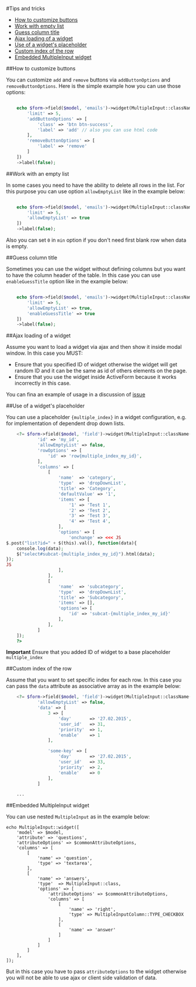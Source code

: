 #Tips and tricks

 - [How to customize buttons](#how-to-customize-buttons)
 - [Work with empty list](#work-with-empty-list)
 - [Guess column title](#guess-column-title)
 - [Ajax loading of a widget](#ajax-loading)
 - [Use of a widget's placeholder](#using-placeholder)
 - [Custom index of the row](#custom-index)
 - [Embedded MultipleInput widget](#embedded)

##How to customize buttons

You can customize `add` and `remove` buttons via `addButtonOptions` and `removeButtonOptions`. Here is the simple example
how you can use those options:

```php

    echo $form->field($model, 'emails')->widget(MultipleInput::className(), [
        'limit' => 5,
        'addButtonOptions' => [
            'class' => 'btn btn-success',
            'label' => 'add' // also you can use html code
        ],
        'removeButtonOptions' => [
            'label' => 'remove'
        ]
    ])
    ->label(false);

```

##Work with an empty list

In some cases you need to have the ability to delete all rows in the list. For this purpose you can use option `allowEmptyList` like in the example below:

```php

    echo $form->field($model, 'emails')->widget(MultipleInput::className(), [
        'limit' => 5,
        'allowEmptyList' => true
    ])
    ->label(false);

```

Also you can set `0` in `min` option if you don't need first blank row when data is empty.

##Guess column title

Sometimes you can use the widget without defining columns but you want to have the column header of the table.
In this case you can use `enableGuessTitle` option like in the example below:

```php

    echo $form->field($model, 'emails')->widget(MultipleInput::className(), [
        'limit' => 5,
        'allowEmptyList' => true,
        'enableGuessTitle' => true
    ])
    ->label(false);

```

##Ajax loading of a widget <a id="ajax-loading"></a>

Assume you want to load a widget via ajax and then show it inside modal window. In this case you MUST:

- Ensure that you specified ID of widget otherwise the widget will get random ID and it can be the same as id of others elements on the page.
- Ensure that you use the widget inside ActiveForm because it works incorrectly in this case.

You can fina an example of usage in a discussion of [issue](https://github.com/unclead/yii2-multiple-input/issues/58)

##Use of a widget's placeholder <a id="using-placeholder"></a>

You can use a placeholder `{multiple_index}` in a widget configuration, e.g. for implementation of dependent drop down lists.

```php
    <?= $form->field($model, 'field')->widget(MultipleInput::className(), [
            'id' => 'my_id',
            'allowEmptyList' => false,
            'rowOptions' => [
                'id' => 'row{multiple_index_my_id}',
            ],
            'columns' => [
                [
                    'name'  => 'category',
                    'type'  => 'dropDownList',
                    'title' => 'Category',
                    'defaultValue' => '1',
                    'items' => [
                        '1' => 'Test 1',
                        '2' => 'Test 2',
                        '3' => 'Test 3',
                        '4' => 'Test 4',
                    ],
                    'options' => [
                        'onchange' => <<< JS
$.post("list?id=" + $(this).val(), function(data){
    console.log(data);
    $("select#subcat-{multiple_index_my_id}").html(data);
});
JS
                    ],
                ],
                [
                    'name'  => 'subcategory',
                    'type'  => 'dropDownList',
                    'title' => 'Subcategory',
                    'items' => [],
                    'options'=> [
                        'id' => 'subcat-{multiple_index_my_id}'
                    ],
                ],
            ]
    ]);
    ?>
```

**Important** Ensure that you added ID of widget to a base placeholder `multiple_index`

##Custom index of the row <a id="custom-index"></a>

Assume that you want to set specific index for each row. In this case you can pass the `data` attribute as associative array
as in the example below:

```php
    <?= $form->field($model, 'field')->widget(MultipleInput::className(), [
            'allowEmptyList' => false,
            'data' => [
                3 => [
                    'day'       => '27.02.2015',
                    'user_id'   => 31,
                    'priority'  => 1,
                    'enable'    => 1
                ],

                'some-key' => [
                    'day'       => '27.02.2015',
                    'user_id'   => 33,
                    'priority'  => 2,
                    'enable'    => 0
                ],
            ]

    ...

```


##Embedded MultipleInput widget <a id="embedded"></a>

You can use nested `MultipleInput` as in the example below:

```
echo MultipleInput::widget([
    'model' => $model,
    'attribute' => 'questions',
    'attributeOptions' => $commonAttributeOptions,
    'columns' => [
        [
            'name' => 'question',
            'type' => 'textarea',
        ],
        [
            'name' => 'answers',
            'type'  => MultipleInput::class,
            'options' => [
                'attributeOptions' => $commonAttributeOptions,
                'columns' => [
                    [
                        'name' => 'right',
                        'type' => MultipleInputColumn::TYPE_CHECKBOX
                    ],
                    [
                        'name' => 'answer'
                    ]
                ]
            ]
        ]
    ],
]);
```

But in this case you have to pass `attributeOptions` to the widget otherwise you will not be able to use ajax or client side validation of data.
